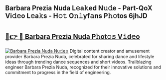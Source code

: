 ## Barbara Prezia Nuda L𝚎a𝚔ed N𝚞𝚍e - Part-QoX Vi𝚍𝚎o L𝚎a𝚔s - H𝚘𝚝 O𝚗𝚕yf𝚊ns P𝚑𝚘tos 6jhJD

# <h2><a href="http://kfbtv5k.oniu.top/?m=Barbara+Prezia+Nuda">🔗👉 🔴 Barbara Prezia Nuda P𝚑ot𝚘𝚜 V𝚒d𝚎o</a></h2>

[![Barbara Prezia Nuda Nu𝚍e𝚜](https://i.imgur.com/0qMVB7G.gif)](http://kfbtv5k.oniu.top/?m=Barbara+Prezia+Nuda)
Digital content creator and amusement provider Barbara Prezia Nuda, celebrated for sharing dance and lifestyle ideas through trending dance sequences and short videos. Trailblazing engineer Barbara Prezia Nuda, recognized for their innovative solutions and commitment to progress in the field of engineering.  
